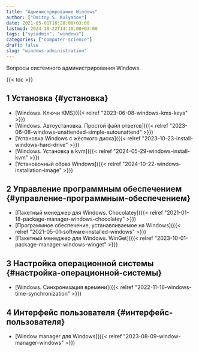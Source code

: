 ```yaml
---
title: "Администрирование Windows"
author: ["Dmitry S. Kulyabov"]
date: 2021-05-01T16:28:00+03:00
lastmod: 2024-10-22T14:10:00+03:00
tags: ["sysadmin", "windows"]
categories: ["computer-science"]
draft: false
slug: "windows-administration"
---
```


Вопросы системного администрирования Windows.

<!--more-->

{{< toc >}}


## <span class="section-num">1</span> Установка {#установка}

-   [Windows. Ключи KMS]({{< relref "2023-06-08-windows-kms-keys" >}})
-   [Windows. Автоустановка. Простой файл ответов]({{< relref "2023-06-08-windows-unattended-simple-autounattend" >}})
-   [Установка Windows с жёсткого диска]({{< relref "2023-10-23-install-windows-hard-drive" >}})
-   [Windows. Установка в kvm]({{< relref "2024-05-29-windows-install-kvm" >}})
-   [Установочный образ Windows]({{< relref "2024-10-22-windows-installation-image" >}})


## <span class="section-num">2</span> Управление программным обеспечением {#управление-программным-обеспечением}

-   [Пакетный менеджер для Windows. Chocolatey]({{< relref "2021-01-18-package-manager-windows-chocolatey" >}})
-   [Программное обеспечение, устанавливаемое на Windows]({{< relref "2021-05-01-software-installed-windows" >}})
-   [Пакетный менеджер для Windows. WinGet]({{< relref "2023-10-01-package-manager-windows-winget" >}})


## <span class="section-num">3</span> Настройка операционной системы {#настройка-операционной-системы}

-   [Windows. Синхронизация времени]({{< relref "2022-11-16-windows-time-synchronization" >}})


## <span class="section-num">4</span> Интерфейс пользователя {#интерфейс-пользователя}

-   [Window manager для Windows]({{< relref "2023-08-09-window-manager-windows" >}})

